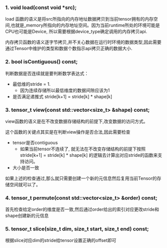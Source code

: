### 1. void load(const void *src);

load 函数的语义是将src所指向的内存地址数据拷贝到当前tensor拥有的内存空间,也就是_memory所指向的内存地址空间。因为当前runtime所处的环境可能是CPU也可能是Device, 所以需要根据device_type确定调用的内存拷贝api.

内存拷贝函数的语义逐字节拷贝,并不关心数据在运行时环境的数据类型,因此需要通过Tensor中维护的类型和数据个数指示api拷贝正确的数据大小.


### 2. bool isContiguous() const; 

判断数据是否连续就是要判断数学表达式： 
- 最低维的stride = 1.
  - 因为连续存储所以最低维度的数据间隙应该为1
- 是否满足递推式 stride[k+1] = stride[k] * shape[k]



### 3. tensor_t view(const std::vector<size_t> &shape) const;

view函数的语义是在不改变数据存储结构的前提下,改变数据的访问方式。

这个函数的关键点其实是在判断view操作是否合法,因此需要检查
- tensor是否contiguous
  - 如果当前tensor不连续了, 就无法在不改变存储结构的前提下按照 stride[k+1] = stride[k] * shape[k] 的逻辑去计算出对应stride的函数来支持访问。
- 大小是否一致

如果上述的检查通过,那么就只需要创建一个新的元信息然后复用当前Tensor的存储空间就可以了。


### 4. tensor_t permute(const std::vector<size_t> &order) const;

首先检查给定order的维度是否一致,然后通过order给出的索引对应更改stride和shape创建新的元信息


### 5. tensor_t slice(size_t dim, size_t start, size_t end) const;

根据slice对应dim的stride给tensor设置正确的offset即可